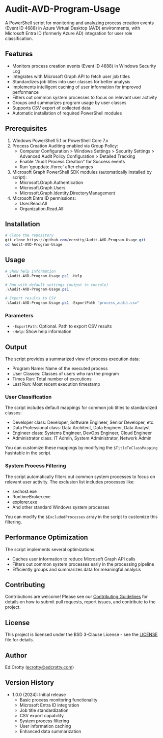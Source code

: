 # Audit-AVD-Program-Usage

A PowerShell script for monitoring and analyzing process creation events (Event ID 4688) in Azure Virtual Desktop (AVD) environments, with Microsoft Entra ID (formerly Azure AD) integration for user role classification.

## Features

- Monitors process creation events (Event ID 4688) in Windows Security Log
- Integrates with Microsoft Graph API to fetch user job titles
- Standardizes job titles into user classes for better analysis
- Implements intelligent caching of user information for improved performance
- Filters out common system processes to focus on relevant user activity
- Groups and summarizes program usage by user classes
- Supports CSV export of collected data
- Automatic installation of required PowerShell modules

## Prerequisites

1. Windows PowerShell 5.1 or PowerShell Core 7.x
2. Process Creation Auditing enabled via Group Policy:
   - Computer Configuration > Windows Settings > Security Settings > Advanced Audit Policy Configuration > Detailed Tracking
   - Enable "Audit Process Creation" for Success events
   - Run 'gpupdate /force' after changes
3. Microsoft Graph PowerShell SDK modules (automatically installed by script):
   - Microsoft.Graph.Authentication
   - Microsoft.Graph.Users
   - Microsoft.Graph.Identity.DirectoryManagement
4. Microsoft Entra ID permissions:
   - User.Read.All
   - Organization.Read.All

## Installation

```powershell
# Clone the repository
git clone https://github.com/ecrotty/Audit-AVD-Program-Usage.git
cd Audit-AVD-Program-Usage
```

## Usage

```powershell
# Show help information
.\Audit-AVD-Program-Usage.ps1 -Help

# Run with default settings (output to console)
.\Audit-AVD-Program-Usage.ps1

# Export results to CSV
.\Audit-AVD-Program-Usage.ps1 -ExportPath "process_audit.csv"
```

### Parameters

- `-ExportPath`: Optional. Path to export CSV results
- `-Help`: Show help information

## Output

The script provides a summarized view of process execution data:

- Program Name: Name of the executed process
- User Classes: Classes of users who ran the program
- Times Run: Total number of executions
- Last Run: Most recent execution timestamp

### User Classification

The script includes default mappings for common job titles to standardized classes:

- Developer class: Developer, Software Engineer, Senior Developer, etc.
- Data Professional class: Data Architect, Data Engineer, Data Analyst
- Engineer class: Systems Engineer, DevOps Engineer, Cloud Engineer
- Administrator class: IT Admin, System Administrator, Network Admin

You can customize these mappings by modifying the `$TitleToClassMapping` hashtable in the script.

### System Process Filtering

The script automatically filters out common system processes to focus on relevant user activity. The exclusion list includes processes like:
- svchost.exe
- RuntimeBroker.exe
- explorer.exe
- And other standard Windows system processes

You can modify the `$ExcludedProcesses` array in the script to customize this filtering.

## Performance Optimization

The script implements several optimizations:
- Caches user information to reduce Microsoft Graph API calls
- Filters out common system processes early in the processing pipeline
- Efficiently groups and summarizes data for meaningful analysis

## Contributing

Contributions are welcome! Please see our [Contributing Guidelines](CONTRIBUTING.md) for details on how to submit pull requests, report issues, and contribute to the project.

## License

This project is licensed under the BSD 3-Clause License - see the [LICENSE](LICENSE) file for details.

## Author

Ed Crotty (ecrotty@edcrotty.com)

## Version History

- 1.0.0 (2024): Initial release
  - Basic process monitoring functionality
  - Microsoft Entra ID integration
  - Job title standardization
  - CSV export capability
  - System process filtering
  - User information caching
  - Enhanced data summarization
